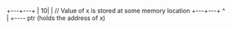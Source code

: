 +---+---+
| 10|   |  // Value of x is stored at some memory location
+---+---+
  ^
  |
  +---- ptr (holds the address of x)
